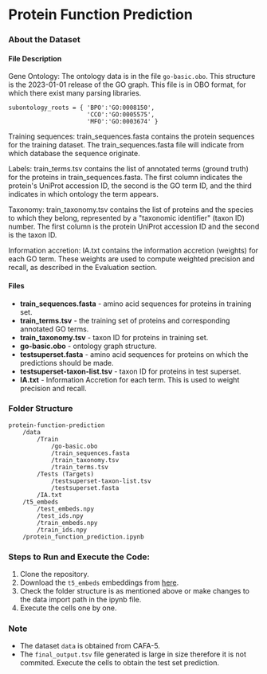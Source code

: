 # Protein Function Prediction

### About the Dataset

#### File Description

Gene Ontology: The ontology data is in the file `go-basic.obo`. This structure is the 2023-01-01 release of the GO graph. This file is in OBO format, for which there exist many parsing libraries.
```
subontology_roots = { 'BPO':'GO:0008150',
                      'CCO':'GO:0005575',
                      'MFO':'GO:0003674' }

```

Training sequences: train_sequences.fasta contains the protein sequences for the training dataset. The train_sequences.fasta file will indicate from which database the sequence originate.

Labels: train_terms.tsv contains the list of annotated terms (ground truth) for the proteins in train_sequences.fasta. The first column indicates the protein's UniProt accession ID, the second is the GO term ID, and the third indicates in which ontology the term appears.

Taxonomy: train_taxonomy.tsv contains the list of proteins and the species to which they belong, represented by a "taxonomic identifier" (taxon ID) number. The first column is the protein UniProt accession ID and the second is the taxon ID.

Information accretion: IA.txt contains the information accretion (weights) for each GO term. These weights are used to compute weighted precision and recall, as described in the Evaluation section.

#### Files

- **train_sequences.fasta** - amino acid sequences for proteins in training set.
- **train_terms.tsv** - the training set of proteins and corresponding annotated GO terms.
- **train_taxonomy.tsv** - taxon ID for proteins in training set.
- **go-basic.obo** - ontology graph structure.
- **testsuperset.fasta** - amino acid sequences for proteins on which the predictions should be made.
- **testsuperset-taxon-list.tsv** - taxon ID for proteins in test superset.
- **IA.txt** - Information Accretion for each term. This is used to weight precision and recall.

### Folder Structure

``` 
protein-function-prediction
	/data
	    /Train
	        /go-basic.obo
	        /train_sequences.fasta
	        /train_taxonomy.tsv
	        /train_terms.tsv
	    /Tests (Targets)
	        /testsuperset-taxon-list.tsv
	        /testsuperset.fasta
	    /IA.txt
	/t5_embeds
        /test_embeds.npy
        /test_ids.npy
        /train_embeds.npy
        /train_ids.npy
	/protein_function_prediction.ipynb
```

### Steps to Run and Execute the Code:

1. Clone the repository.
2. Download the `t5_embeds` embeddings from [here](https://www.kaggle.com/datasets/sergeifironov/t5embeds).
3. Check the folder structure is as mentioned above or make changes to the data import path in the ipynb file.
4. Execute the cells one by one.

### Note

- The dataset `data` is obtained from CAFA-5.
- The `final_output.tsv` file generated is large in size therefore it is not commited. Execute the cells to obtain the test set prediction.